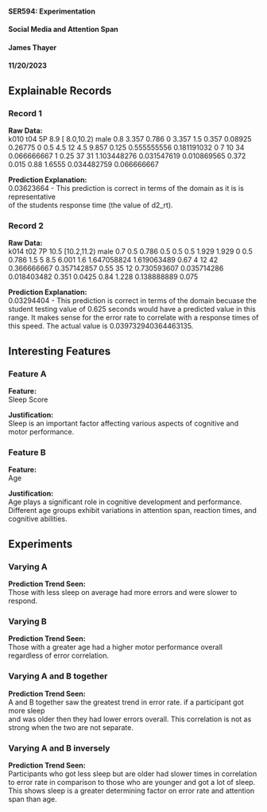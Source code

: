 #### SER594: Experimentation
#### Social Media and Attention Span
#### James Thayer
#### 11/20/2023
  
## Explainable Records
### Record 1
**Raw Data:**  
k010	t04	5P	8.9	[ 8.0,10.2)	male	0.8	3.357	0.786	0	3.357	1.5	0.357	0.08925	0.26775	0	0.5	4.5	12	4.5	9.857	0.125	0.555555556	0.181191032	0	7	10	34	0.066666667	1	0.25	37	31	1.103448276	0.031547619	0.010869565	0.372	0.015	0.88	1.6555	0.034482759	0.066666667

**Prediction Explanation:**  
0.03623664 - This prediction is correct in terms of the domain as it is is representative  
of the students response time (the value of d2_rt).

### Record 2
**Raw Data:**  
k014	t02	7P	10.5	[10.2,11.2)	male	0.7	0.5	0.786	0.5	0.5	0.5	1.929	1.929	0	0.5	0.786	1.5	5	8.5	6.001	1.6	1.647058824	1.619063489	0.67	4	12	42	0.366666667	0.357142857	0.55	35	12	0.730593607	0.035714286	0.018403482	0.351	0.0425	0.84	1.228	0.138888889	0.075

**Prediction Explanation:**  
0.03294404 - This prediction is correct in terms of the domain becuase the student testing  value of 0.625 seconds would have a predicted value in this range. It makes sense for the  error rate to correlate with a response times of this speed. The actual value is 0.039732940364463135.
  
## Interesting Features
### Feature A
**Feature:**  
Sleep Score

**Justification:**  
Sleep is an important factor affecting various aspects of cognitive and motor performance.

### Feature B
**Feature:**  
Age

**Justification:**  
Age plays a significant role in cognitive development and performance.  
Different age groups exhibit variations in attention span, reaction times, and cognitive abilities.

## Experiments 
### Varying A
**Prediction Trend Seen:**  
Those with less sleep on average had more errors and were slower to respond.

### Varying B
**Prediction Trend Seen:**  
Those with a greater age had a higher motor performance overall regardless of error correlation.

### Varying A and B together
**Prediction Trend Seen:**  
A and B together saw the greatest trend in error rate. if a participant got more sleep  
and was older then they had lower errors overall. This correlation is not as strong when the two are not separate.  
  
### Varying A and B inversely
**Prediction Trend Seen:**  
Participants who got less sleep but are older had slower times in correlation to error rate  in comparison to those who are younger and got a lot of sleep. This shows sleep is a  greater determining factor on error rate and attention span than age.
